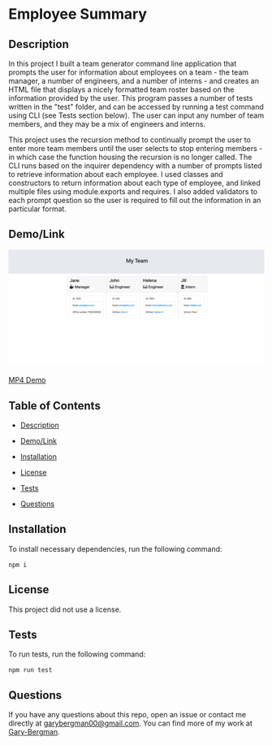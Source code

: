# Employee Summary
  
  
  ## Description

  In this project I built a team generator command line application that prompts the user for information about employees on a team - the team manager, a number of engineers, and a number of interns - and creates an HTML file that displays a nicely formatted team roster based on the information provided by the user. This program passes a number of tests written in the "test" folder, and can be accessed by running a test command using CLI (see Tests section below). The user can input any number of team members, and they may be a mix of engineers and interns. 

  This project uses the recursion method to continually prompt the user to enter more team members until the user selects to stop entering members - in which case the function housing the recursion is no longer called. The CLI runs based on the inquirer dependency with a number of prompts listed to retrieve information about each employee. I used classes and constructors to return information about each type of employee, and linked multiple files using module.exports and requires. I also added validators to each prompt question so the user is required to fill out the information in an particular format. 

  ## Demo/Link

   <img src="Assets/Images/Employee Summary.png" alt="Employee Summary Screenshot" width="700">


  [MP4 Demo](https://drive.google.com/file/d/1XZX3fj0D5qGG0zba8o3etcx8bP6Bgw6W/view)

  ## Table of Contents

  *  [Description](#Description)

  *  [Demo/Link](#Demo/Link)
   
  *  [Installation](#Installation)
  
  *  [License](#License)

  *  [Tests](#Tests)

  *  [Questions](#Questions)
  

  ## Installation

  To install necessary dependencies, run the following command:

 
    npm i


  ## License
  
  This project did not use a license.

  ## Tests

  To run tests, run the following command:

    npm run test

  ## Questions

  If you have any questions about this repo, open an issue or contact me directly at [garybergman00@gmail.com](mailto:garybergman00@gmail.com). You can find more of my work at [Gary-Bergman](https://github.com/Gary-Bergman).
  